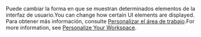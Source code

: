 <span data-ttu-id="d1a87-101">Puede cambiar la forma en que se muestran determinados elementos de la interfaz de usuario.</span><span class="sxs-lookup"><span data-stu-id="d1a87-101">You can change how certain UI elements are displayed.</span></span> <span data-ttu-id="d1a87-102">Para obtener más información, consulte [Personalizar el área de trabajo](../ui-personalization-user.md).</span><span class="sxs-lookup"><span data-stu-id="d1a87-102">For more information, see [Personalize Your Workspace](../ui-personalization-user.md).</span></span>
